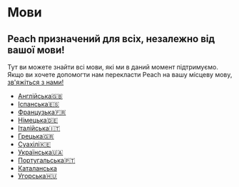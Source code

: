 # Мови
## Peach призначений для всіх, незалежно від вашої мови!

Тут ви можете знайти всі мови, які ми в даний момент підтримуємо.
Якщо ви хочете допомогти нам перекласти Peach на вашу місцеву мову, [зв'яжіться з нами!](mailto:hello@peachbitcoin.com)

- [Англійська🇬🇧](/)
- [Іспанська🇪🇸](/es)
- [Французька🇫🇷](/fr)
- [Німецька🇩🇪](/de)
- [Італійська🇮🇹](/it)
- [Грецька🇬🇷](/el)
- [Суахілі🇰🇪](/sw)
- [Українська🇺🇦](/uk)
- [Португальська🇵🇹](/pt)
- [Каталанська](/ca)
- [Угорська🇭🇺](/hu)
